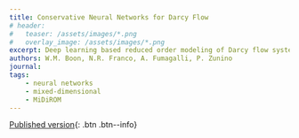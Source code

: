 ```yaml
---
title: Conservative Neural Networks for Darcy Flow
# header: 
#   teaser: /assets/images/*.png
#   overlay_image: /assets/images/*.png
excerpt: Deep learning based reduced order modeling of Darcy flow systems with local mass conservation
authors: W.M. Boon, N.R. Franco, A. Fumagalli, P. Zunino
journal: 
tags: 
    - neural networks
    - mixed-dimensional
    - MiDiROM
---
```


[Published version](https://arxiv.org/abs/2311.14554){: .btn .btn--info}
<!-- [ArXiv (open access)](){: .btn .btn--success} -->
